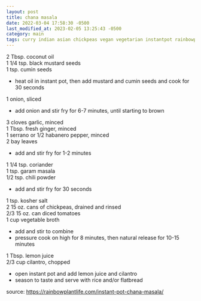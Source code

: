 ```yaml
---
layout: post
title: chana masala
date: 2022-03-04 17:58:30 -0500
last_modified_at: 2023-02-05 13:25:43 -0500
category: main
tags: curry indian asian chickpeas vegan vegetarian instantpot rainbowplantlife
---
```


2 Tbsp. coconut oil  
1 1/4 tsp. black mustard seeds  
1 tsp. cumin seeds  
* heat oil in instant pot, then add mustard and cumin seeds and cook for 30 seconds

1 onion, sliced  
* add onion and stir fry for 6-7 minutes, until starting to brown

3 cloves garlic, minced  
1 Tbsp. fresh ginger, minced  
1 serrano or 1/2 habanero pepper, minced  
2 bay leaves  
* add and stir fry for 1-2 minutes

1 1/4 tsp. coriander  
1 tsp. garam masala  
1/2 tsp. chili powder  
* add and stir fry for 30 seconds

1 tsp. kosher salt  
2 15 oz. cans of chickpeas, drained and rinsed  
2/3 15 oz. can diced tomatoes  
1 cup vegetable broth  
* add and stir to combine
* pressure cook on high for 8 minutes, then natural release for 10-15 minutes

1 Tbsp. lemon juice  
2/3 cup cilantro, chopped  
* open instant pot and add lemon juice and cilantro
* season to taste and serve with rice and/or flatbread

source: <https://rainbowplantlife.com/instant-pot-chana-masala/>
